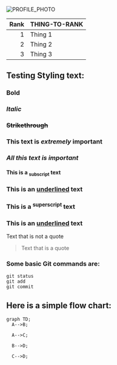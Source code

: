 
![PROFILE_PHOTO](/image/IMG_1782.png)

| Rank | THING-TO-RANK |
|-----:|---------------|
|     1|   Thing 1     |
|     2|   Thing 2     |
|     3|   Thing 3     |


## Testing Styling text:
### **Bold**
### *Italic*
### ~~Strikethrough~~
### **This text is _extremely_ important**
### ***All this text is important***
#### This is a <sub>subscript</sub> text
### This is an <ins>underlined</ins> text
### This is a <sup>superscript</sup> text
### This is an <ins>underlined</ins> text

Text that is not a quote
> Text that is a quote

### Some basic Git commands are:
```
git status
git add
git commit
```

## Here is a simple flow chart:
```mermaid
graph TD;
  A-->B;

  A-->C;

  B-->D;

  C-->D;
```
